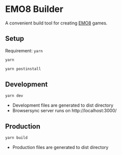 # EMO8 Builder

A convenient build tool for creating [EMO8](https://github.com/opyapeus/purescript-emo8) games.

## Setup

Requirement: `yarn`

```sh
yarn
```

```sh
yarn postinstall
```

## Development

```sh
yarn dev
```

- Development files are generated to dist directory
- Browsersync server runs on http://localhost:3000/

## Production

```sh
yarn build
```

- Production files are generated to dist directory
